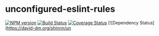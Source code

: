 # unconfigured-eslint-rules

[![NPM version](https://img.shields.io/npm/v/unconfigured-eslint-rules.svg)](https://www.npmjs.com/package/unconfigured-eslint-rules)
[![Build Status](https://travis-ci.org/shinnn/unconfigured-eslint-rules.svg?branch=master)](https://travis-ci.org/shinnn/unconfigured-eslint-rules)
[![Coverage Status](https://img.shields.io/coveralls/shinnn/unconfigured-eslint-rules.svg)](https://coveralls.io/r/shinnn/unconfigured-eslint-rules)
[![Dependency Status](https://david-dm.org/shinnn/un
